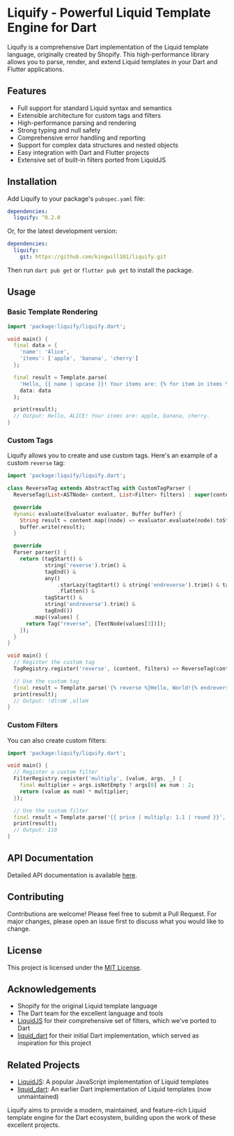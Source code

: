 # Liquify - Powerful Liquid Template Engine for Dart

Liquify is a comprehensive Dart implementation of the Liquid template language, originally created by Shopify. This high-performance library allows you to parse, render, and extend Liquid templates in your Dart and Flutter applications.

## Features

- Full support for standard Liquid syntax and semantics
- Extensible architecture for custom tags and filters
- High-performance parsing and rendering
- Strong typing and null safety
- Comprehensive error handling and reporting
- Support for complex data structures and nested objects
- Easy integration with Dart and Flutter projects
- Extensive set of built-in filters ported from LiquidJS

## Installation

Add Liquify to your package's `pubspec.yaml` file:

```yaml
dependencies:
  liquify: ^0.2.0
```

Or, for the latest development version:

```yaml
dependencies:
  liquify:
    git: https://github.com/kingwill101/liquify.git
```

Then run `dart pub get` or `flutter pub get` to install the package.

## Usage

### Basic Template Rendering

```dart
import 'package:liquify/liquify.dart';

void main() {
  final data = {
    'name': 'Alice',
    'items': ['apple', 'banana', 'cherry']
  };

  final result = Template.parse(
    'Hello, {{ name | upcase }}! Your items are: {% for item in items %}{{ item }}{% unless forloop.last %}, {% endunless %}{% endfor %}.',
    data: data
  );

  print(result);
  // Output: Hello, ALICE! Your items are: apple, banana, cherry.
}
```

### Custom Tags

Liquify allows you to create and use custom tags. Here's an example of a custom `reverse` tag:

```dart
import 'package:liquify/liquify.dart';

class ReverseTag extends AbstractTag with CustomTagParser {
  ReverseTag(List<ASTNode> content, List<Filter> filters) : super(content, filters);

  @override
  dynamic evaluate(Evaluator evaluator, Buffer buffer) {
    String result = content.map((node) => evaluator.evaluate(node).toString()).join('').split('').reversed.join('');
    buffer.write(result);
  }

  @override
  Parser parser() {
    return (tagStart() &
            string('reverse').trim() &
            tagEnd() &
            any()
                .starLazy(tagStart() & string('endreverse').trim() & tagEnd())
                .flatten() &
            tagStart() &
            string('endreverse').trim() &
            tagEnd())
        .map((values) {
      return Tag("reverse", [TextNode(values[3])]);
    });
  }
}

void main() {
  // Register the custom tag
  TagRegistry.register('reverse', (content, filters) => ReverseTag(content, filters));

  // Use the custom tag
  final result = Template.parse('{% reverse %}Hello, World!{% endreverse %}');
  print(result);
  // Output: !dlroW ,olleH
}
```

### Custom Filters

You can also create custom filters:

```dart
import 'package:liquify/liquify.dart';

void main() {
  // Register a custom filter
  FilterRegistry.register('multiply', (value, args, _) {
    final multiplier = args.isNotEmpty ? args[0] as num : 2;
    return (value as num) * multiplier;
  });

  // Use the custom filter
  final result = Template.parse('{{ price | multiply: 1.1 | round }}', data: {'price': 100});
  print(result);
  // Output: 110
}
```

## API Documentation

Detailed API documentation is available [here](https://pub.dev/documentation/liquify/latest/).

## Contributing

Contributions are welcome! Please feel free to submit a Pull Request. For major changes, please open an issue first to discuss what you would like to change.

## License

This project is licensed under the [MIT License](LICENSE).

## Acknowledgements

- Shopify for the original Liquid template language
- The Dart team for the excellent language and tools
- [LiquidJS](https://github.com/harttle/liquidjs) for their comprehensive set of filters, which we've ported to Dart
- [liquid_dart](https://github.com/ergonlabs/liquid_dart) for their initial Dart implementation, which served as inspiration for this project

## Related Projects

- [LiquidJS](https://github.com/harttle/liquidjs): A popular JavaScript implementation of Liquid templates
- [liquid_dart](https://github.com/ergonlabs/liquid_dart): An earlier Dart implementation of Liquid templates (now unmaintained)

Liquify aims to provide a modern, maintained, and feature-rich Liquid template engine for the Dart ecosystem, building upon the work of these excellent projects.

